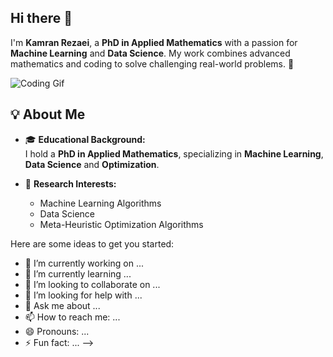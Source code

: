 ## Hi there 👋


I'm **Kamran Rezaei**, a **PhD in Applied Mathematics** with a passion for **Machine Learning** and **Data Science**. My work combines advanced mathematics and coding to solve challenging real-world problems. 🚀

![Coding Gif](https://media.giphy.com/media/836HiJc7pgzy8iNXCn/giphy.gif)


## 💡 **About Me**

- 🎓 **Educational Background:**  
  I hold a **PhD in Applied Mathematics**, specializing in **Machine Learning**, **Data Science** and **Optimization**.

- 🔭 **Research Interests:**  
  - Machine Learning Algorithms
  - Data Science
  - Meta-Heuristic Optimization Algorithms 



Here are some ideas to get you started:

- 🔭 I’m currently working on ...
- 🌱 I’m currently learning ...
- 👯 I’m looking to collaborate on ...
- 🤔 I’m looking for help with ...
- 💬 Ask me about ...
- 📫 How to reach me: ...
- 😄 Pronouns: ...
- ⚡ Fun fact: ...
-->
